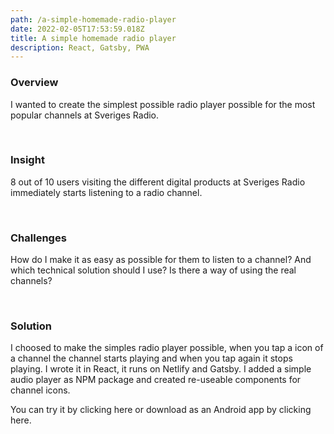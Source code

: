 ```yaml
---
path: /a-simple-homemade-radio-player
date: 2022-02-05T17:53:59.018Z
title: A simple homemade radio player
description: React, Gatsby, PWA
---
```

### Overview

I wanted to create the simplest possible radio player possible for the most popular channels at Sveriges Radio.

<br />

### Insight

8 out of 10 users visiting the different digital products at Sveriges Radio immediately starts listening to a radio channel.

<br />

### Challenges

How do I make it as easy as possible for them to listen to a channel? And which technical solution should I use? Is there a way of using the real channels?

<br />

### Solution

I choosed to make the simples radio player possible, when you tap a icon of a channel the channel starts playing and when you tap again it stops playing. I wrote it in React, it runs on Netlify and Gatsby. I added a simple audio player as NPM package and created re-useable components for channel icons.

You can try it by clicking here or download as an Android app by clicking here. 

<br />
